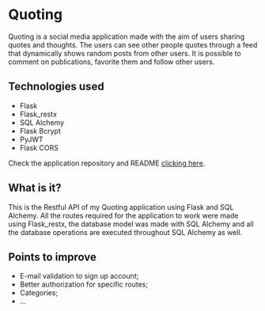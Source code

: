 # Quoting

Quoting is a social media application made with the aim of users sharing quotes and thoughts. The users can see other people quotes through a feed that dynamically shows random posts from other users. It is possible to comment on publications, favorite them and follow other users.

## Technologies used

- Flask
- Flask_restx
- SQL Alchemy
- Flask Bcrypt
- PyJWT
- Flask CORS

Check the application repository and README [clicking here](https://github.com/GabrielN11/quoting-app "clicking here").

## What is it?

This is the Restful API of my Quoting application using Flask and SQL Alchemy. All the routes required for the application to work were made using Flask_restx, the database model was made with SQL Alchemy and all the database operations are executed throughout SQL Alchemy as well.

## Points to improve

- E-mail validation to sign up account;
- Better authorization for specific routes;
- Categories;
- ...



